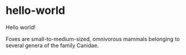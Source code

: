 # hello-world

Hello world!

Foxes are small-to-medium-sized, omnivorous mammals belonging to several genera of the family Canidae.
